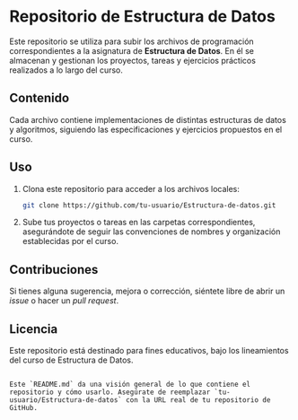 # Repositorio de Estructura de Datos

Este repositorio se utiliza para subir los archivos de programación correspondientes a la asignatura de **Estructura de Datos**. En él se almacenan y gestionan los proyectos, tareas y ejercicios prácticos realizados a lo largo del curso.

## Contenido

Cada archivo contiene implementaciones de distintas estructuras de datos y algoritmos, siguiendo las especificaciones y ejercicios propuestos en el curso.

## Uso

1. Clona este repositorio para acceder a los archivos locales:
   ```bash
   git clone https://github.com/tu-usuario/Estructura-de-datos.git
   ```

2. Sube tus proyectos o tareas en las carpetas correspondientes, asegurándote de seguir las convenciones de nombres y organización establecidas por el curso.

## Contribuciones

Si tienes alguna sugerencia, mejora o corrección, siéntete libre de abrir un *issue* o hacer un *pull request*.

## Licencia

Este repositorio está destinado para fines educativos, bajo los lineamientos del curso de Estructura de Datos.
```

Este `README.md` da una visión general de lo que contiene el repositorio y cómo usarlo. Asegúrate de reemplazar `tu-usuario/Estructura-de-datos` con la URL real de tu repositorio de GitHub.
